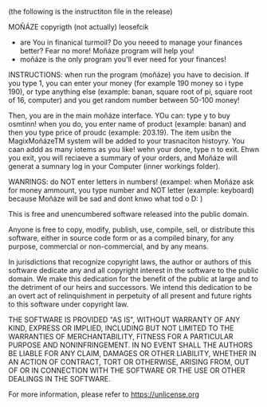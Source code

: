 (the following is the instructiton file in the release)

MOŇÁZE copyrigth (not actually) leosefcik
- are You in finanical turmoil? Do you neeed to manage your finances better? Fear no more! Moňáze program will help you!
- moňáze is the only program you'll ever need for your finances!

INSTRUCTIONS:
when run the program (moňáze) you have to decision. If you type 1, you can enter your money (for example 190 money so i type 190), or type anything else (example: banan, square root of pi, square root of 16, computer) and you get random number between 50-100 money!

Then, you are in the main moňáze interface. YOu can:
type y to buy osmtinn! when you do, you enter name of product (example: banan) and then you type price of proudc (example: 203.19). The item usibn the MagixMoňázeTM system will be added to your trasnaciton histoyry. You caan addd as many iotems as you like! wehn your done, type n to exit. Ehwn you exit, you will reciaeve a summary of your orders, and Moňáze will generat a sumnary log in your Computer (inner workings folder).

WANRINGS:
do NOT enter letters in numbers! (exampel: when Moňáze ask for money ammount, you type number and NOT letter (example: keyboard) because Moňáze will be sad and dont knwo what tod o D:
)

This is free and unencumbered software released into the public domain.

Anyone is free to copy, modify, publish, use, compile, sell, or
distribute this software, either in source code form or as a compiled
binary, for any purpose, commercial or non-commercial, and by any
means.

In jurisdictions that recognize copyright laws, the author or authors
of this software dedicate any and all copyright interest in the
software to the public domain. We make this dedication for the benefit
of the public at large and to the detriment of our heirs and
successors. We intend this dedication to be an overt act of
relinquishment in perpetuity of all present and future rights to this
software under copyright law.

THE SOFTWARE IS PROVIDED "AS IS", WITHOUT WARRANTY OF ANY KIND,
EXPRESS OR IMPLIED, INCLUDING BUT NOT LIMITED TO THE WARRANTIES OF
MERCHANTABILITY, FITNESS FOR A PARTICULAR PURPOSE AND NONINFRINGEMENT.
IN NO EVENT SHALL THE AUTHORS BE LIABLE FOR ANY CLAIM, DAMAGES OR
OTHER LIABILITY, WHETHER IN AN ACTION OF CONTRACT, TORT OR OTHERWISE,
ARISING FROM, OUT OF OR IN CONNECTION WITH THE SOFTWARE OR THE USE OR
OTHER DEALINGS IN THE SOFTWARE.

For more information, please refer to <https://unlicense.org>
